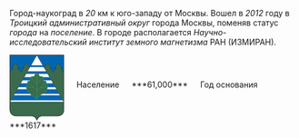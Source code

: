 <!--2021-12-05 00:36:11-->
Город-наукоград в *20* км к юго-западу от Москвы. Вошел в *2012* году в *Троицкий административный округ* города Москвы,
поменяв статус *города* на *поселение*.
В городе располагается *Научно-исследовательский институт земного магнетизма* РАН (ИЗМИРАН).

<span class="dt">
  <img src="Troitsk.png" align="middle" width="96px"> &emsp; 
<span class="dtc">
  Население &emsp; ***61,000*** &emsp;
  Год основания &emsp; ***1617***
</span>
</span>